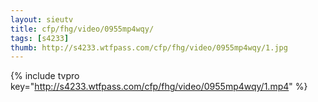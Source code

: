 ```yaml
--- 
layout: sieutv
title: cfp/fhg/video/0955mp4wqy/
tags: [s4233]
thumb: http://s4233.wtfpass.com/cfp/fhg/video/0955mp4wqy/1.jpg
---
```

{% include tvpro key="http://s4233.wtfpass.com/cfp/fhg/video/0955mp4wqy/1.mp4" %} 
